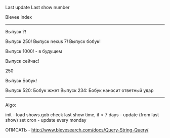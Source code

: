 Last update
Last show number

Blevee index

----

Выпуск ?!

Выпуск 250!
Выпуск nexus 7!
Выпуск бобук!

Выпуск 1000! - в будущем

Выпуск сейчас!

250

Выпуск Бобук!

Выпуск 520: Бобук жжет
Выпуск 234: Бобук наносит ответный удар 


-----

Algo: 

init - load shows.gob
check last show time, if > 7 days - update (from last show)
set cron - update every monday


ОПИСАТЬ - http://www.blevesearch.com/docs/Query-String-Query/